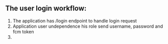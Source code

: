 ## The user login workflow:
1. The application has /login endpoint to handle login request
2. Application user undependence his role send username, password and fcm token
3. 